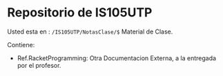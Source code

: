 # Repositorio de IS105UTP
Usted esta en : `/IS105UTP/NotasClase/$` 
Material de Clase.

 Contiene:

* Ref.RacketProgramming: Otra Documentacion Externa, a la entregada por el profesor.
